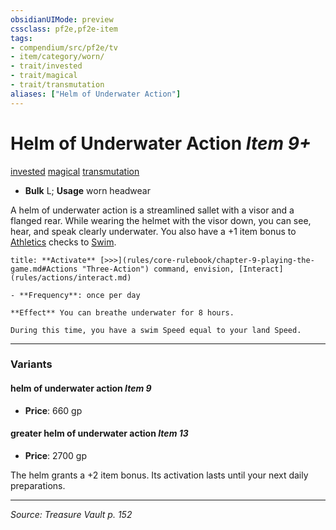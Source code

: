```yaml
---
obsidianUIMode: preview
cssclass: pf2e,pf2e-item
tags:
- compendium/src/pf2e/tv
- item/category/worn/
- trait/invested
- trait/magical
- trait/transmutation
aliases: ["Helm of Underwater Action"]
---
```

# Helm of Underwater Action *Item 9+*  
[invested](invested.md "Invested Item Trait")  [magical](magical.md "Magical Item Trait")  [transmutation](transmutation.md "Transmutation School Trait")  

- **Bulk** L; **Usage** worn headwear

A helm of underwater action is a streamlined sallet with a visor and a flanged rear. While wearing the helmet with the visor down, you can see, hear, and speak clearly underwater. You also have a +1 item bonus to [Athletics](skills.md#Athletics) checks to [Swim](swim.md).

```ad-embed-ability
title: **Activate** [>>>](rules/core-rulebook/chapter-9-playing-the-game.md#Actions "Three-Action") command, envision, [Interact](rules/actions/interact.md)

- **Frequency**: once per day

**Effect** You can breathe underwater for 8 hours.

During this time, you have a swim Speed equal to your land Speed.
```

---

### Variants

#### helm of underwater action *Item 9*

- **Price**: 660 gp

#### greater helm of underwater action *Item 13*

- **Price**: 2700 gp

The helm grants a +2 item bonus. Its activation lasts until your next daily preparations.

---
*Source: Treasure Vault p. 152*